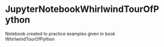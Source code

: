 # JupyterNotebookWhirlwindTourOfPython
Notebook created to practice examples given in book WhirlwindTourOfPython
